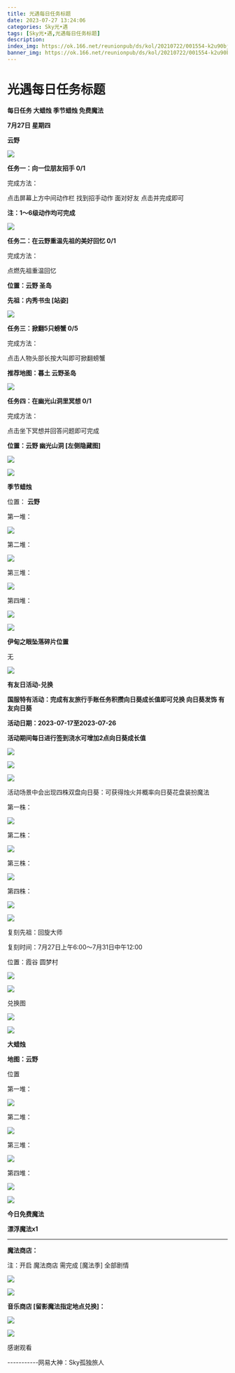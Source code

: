 ```yaml
---
title: 光遇每日任务标题
date: 2023-07-27 13:24:06
categories: Sky光•遇
tags: [Sky光•遇,光遇每日任务标题]
description: 
index_img: https://ok.166.net/reunionpub/ds/kol/20210722/001554-k2u90bj7ay.png?imageView&thumbnail=600x0&type=jpg
banner_img: https://ok.166.net/reunionpub/ds/kol/20210722/001554-k2u90bj7ay.png?imageView&thumbnail=600x0&type=jpg
---
```

# 光遇每日任务标题
**每日任务 大蜡烛 季节蜡烛 免费魔法**

 **7月27日 星期四**

 **云野**

![](https://img.166.net/reunionpub/ds/kol/20230727/003259-kp2uz0j1h3.jpg)

 **任务一：向一位朋友招手 0/1**

完成方法：

点击屏幕上方中间动作栏 找到招手动作 面对好友 点击并完成即可

 **注：1～6级动作均可完成**

![](https://img.166.net/reunionpub/ds/kol/20230727/001415-h0ofvlekm6.jpeg)

 **任务二：在云野重温先祖的美好回忆 0/1**

完成方法：

点燃先祖重温回忆

 **位置：云野 圣岛**

 **先祖：内秀书虫 [站姿]**

![](https://img.166.net/reunionpub/ds/kol/20230727/001548-3jkts8farb.jpg)

 **任务三：掀翻5只螃蟹 0/5**

完成方法：

点击人物头部长按大叫即可掀翻螃蟹

 **推荐地图：暮土 云野圣岛**

![](https://img.166.net/reunionpub/ds/kol/20230727/001642-olmnitu8sc.jpg)

 **任务四：在幽光山洞里冥想 0/1**

完成方法：

点击坐下冥想并回答问题即可完成

 **位置：云野 幽光山洞 [左侧隐藏图]**

![](https://img.166.net/reunionpub/ds/kol/20230727/001701-hgmbrsw90v.jpg)

![](https://img.166.net/reunionpub/ds/kol/20230502/053253-tkp31d0r2j.png)

 **季节蜡烛**

位置： **云野**  

第一堆：

![](https://img.166.net/reunionpub/ds/kol/20230727/001924-7udsiso2ky.jpg)

第二堆：

![](https://img.166.net/reunionpub/ds/kol/20230727/002011-r7dkil3gzp.jpeg)

第三堆：

![](https://img.166.net/reunionpub/ds/kol/20230727/002019-30tasip8qv.jpeg)

第四堆：

![](https://img.166.net/reunionpub/ds/kol/20230727/002028-3j6ulsfoae.jpeg)

![](https://img.166.net/reunionpub/ds/kol/20230502/053253-tkp31d0r2j.png)

 **伊甸之眼坠落碎片位置**

无

![](https://img.166.net/reunionpub/ds/kol/20230501/003537-boqnslm12s.png)

 **有友日活动-兑换**

 **国服特有活动：完成有友旅行手账任务积攒向日葵成长值即可兑换  向日葵发饰 有友向日葵**

 **活动日期：2023-07-17至2023-07-26**

 **活动期间每日进行签到浇水可增加2点向日葵成长值**

![](https://img.166.net/reunionpub/ds/kol/20230717/085621-tcvd5hzkeo.jpg)

![](https://img.166.net/reunionpub/ds/kol/20230717/085629-i5l6p40ud7.jpg)

![](https://img.166.net/reunionpub/ds/kol/20230717/085637-82p0mvqdhr.jpeg)

活动场景中会出现四株双盘向日葵：可获得烛火并概率向日葵花盘装扮魔法

第一株：

![](https://img.166.net/reunionpub/ds/kol/20230717/101702-tf7dbvij2a.jpg)

第二株：

![](https://img.166.net/reunionpub/ds/kol/20230717/101726-ip42bnj9l5.jpg)

第三株：

![](https://img.166.net/reunionpub/ds/kol/20230717/101901-ld790rk25c.jpg)

第四株：

![](https://img.166.net/reunionpub/ds/kol/20230717/101914-b8elfcson9.jpg)

![](https://img.166.net/reunionpub/ds/kol/20230501/003537-boqnslm12s.png)

复刻先祖：回旋大师

复刻时间：7月27日上午6:00～7月31日中午12:00

位置：霞谷 圆梦村

![](https://img.166.net/reunionpub/ds/kol/20230726/222145-7wpyfrg12b.jpeg)

![](https://img.166.net/reunionpub/ds/kol/20230726/222025-osfq5urmtb.jpeg)

兑换图

![](https://img.166.net/reunionpub/ds/kol/20230726/205320-w2ir6h8kvn.png)

![](https://img.166.net/reunionpub/ds/kol/20230713/004756-72in0s1sat.png)

 **大蜡烛**

 **地图：云野**

位置

第一堆：

![](https://img.166.net/reunionpub/ds/kol/20230726/222703-a6v4y9i0sp.jpeg)

第二堆：

![](https://img.166.net/reunionpub/ds/kol/20230726/222710-dt9fmwyrq0.jpeg)

第三堆：

![](https://img.166.net/reunionpub/ds/kol/20230726/222717-qj89s5w1l4.jpeg)

第四堆：

![](https://img.166.net/reunionpub/ds/kol/20230726/222724-0j1erhf869.jpeg)

![](https://img.166.net/reunionpub/ds/kol/20221018/100256-wzutnocka0.png)

 **今日免费魔法**

 **漂浮魔法x1**

 ****

**魔法商店：**

注：开启 魔法商店 需完成 [魔法季] 全部剧情

![](https://img.166.net/reunionpub/ds/kol/20221018/100559-oibznvdtus.png)

![](https://img.166.net/reunionpub/ds/kol/20230727/003050-jwsi2pkn71.jpeg)

 **音乐商店 [留影魔法指定地点兑换]：**

![](https://img.166.net/reunionpub/ds/kol/20230724/000527-bvli71uok3.jpeg)

![](https://img.166.net/reunionpub/ds/kol/20230502/235738-ls601349yq.png)

感谢观看

\-----------网易大神：Sky孤独旅人

